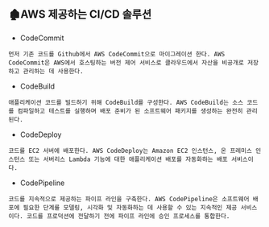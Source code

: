 ## 🏚AWS 제공하는 CI/CD 솔루션

- CodeCommit

```
먼저 기존 코드를 Github에서 AWS CodeCommit으로 마이그레이션 한다. AWS CodeCommit은 AWS에서 호스팅하는 버전 제어 서비스로 클라우드에서 자산을 비공개로 저장하고 관리하는 데 사용한다.
```

- CodeBuild

```
애플리케이션 코드를 빌드하기 위해 CodeBuild를 구성한다. AWS CodeBuild는 소스 코드를 컴파일하고 테스트를 실행하며 배포 준비가 된 소프트웨어 패키지를 생성하는 완전히 관리된다.
```

- CodeDeploy

```
코드를 EC2 서버에 배포한다. AWS CodeDeploy는 Amazon EC2 인스턴스, 온 프레미스 인스턴스 또는 서버리스 Lambda 기능에 대한 애플리케이션 배포를 자동화하는 배포 서비스이다.
```

- CodePipeline

```
코드를 지속적으로 제공하는 파이프 라인을 구축한다. AWS CodePipeline은 소프트웨어 배포에 필요한 단계를 모델링, 시각화 및 자동화하는 데 사용할 수 있는 지속적인 제공 서비스이다. 코드를 프로덕션에 전달하기 전에 파이프 라인에 승인 프로세스를 통합한다.
```
